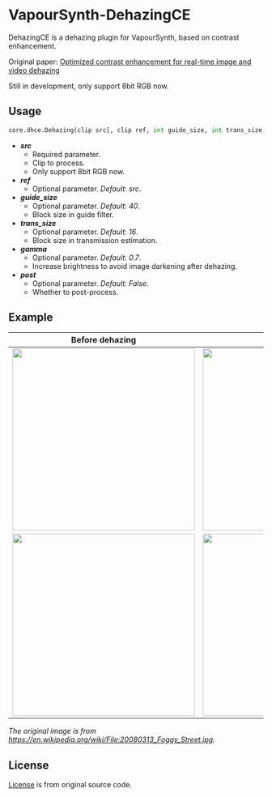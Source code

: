 # VapourSynth-DehazingCE
DehazingCE is a dehazing plugin for VapourSynth, based on contrast enhancement.

Original paper: [Optimized contrast enhancement for real-time image and video dehazing](http://mcl.korea.ac.kr/projects/dehazing/#userconsent#)

Still in development, only support 8bit RGB now.

## Usage

```python
core.dhce.Dehazing(clip src[, clip ref, int guide_size, int trans_size, float gamma, bool post])
```

* ***src***
    * Required parameter.
    * Clip to process.
    * Only support 8bit RGB now.
* ***ref***
    * Optional parameter. *Default: src*.
* ***guide_size***
    * Optional parameter. *Default: 40*.
    * Block size in guide filter.
* ***trans_size***
    * Optional parameter. *Default: 16*.
    * Block size in transmission estimation.
* ***gamma***
    * Optional parameter. *Default: 0.7*.
    * Increase brightness to avoid image darkening after dehazing.
* ***post***
    * Optional parameter. *Default: False*.
    * Whether to post-process.

## Example

| Before dehazing | After dehazing |
| :-------------: | :------------: |
| <img width="360" src="https://i.loli.net/2020/06/13/h5jZJoc4KtSeuRn.jpg"> | <img width="360" src="https://i.loli.net/2020/06/13/VyeFB7EfjdXaRzv.jpg"> |
| <img width="360" src="https://i.loli.net/2020/06/12/rnjvJQdM6a3BZIg.jpg"> | <img width="360" src="https://i.loli.net/2020/06/12/hqgX9veIykwiL1r.jpg"> |

*The original image is from https://en.wikipedia.org/wiki/File:20080313_Foggy_Street.jpg.*

## License

[License](https://github.com/Kiyamou/VapourSynth-DehazingCE/blob/master/LICENSE) is from original source code.
